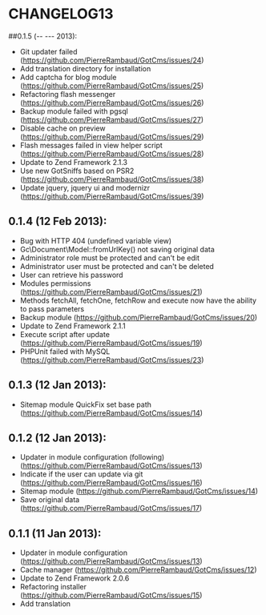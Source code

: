# CHANGELOG13

##0.1.5 (-- --- 2013):
- Git updater failed (https://github.com/PierreRambaud/GotCms/issues/24)
- Add translation directory for installation
- Add captcha for blog module (https://github.com/PierreRambaud/GotCms/issues/25)
- Refactoring flash messenger (https://github.com/PierreRambaud/GotCms/issues/26)
- Backup module failed with pgsql (https://github.com/PierreRambaud/GotCms/issues/27)
- Disable cache on preview (https://github.com/PierreRambaud/GotCms/issues/29)
- Flash messages failed in view helper script (https://github.com/PierreRambaud/GotCms/issues/28)
- Update to Zend Framework 2.1.3
- Use new GotSniffs based on PSR2 (https://github.com/PierreRambaud/GotCms/issues/38)
- Update jquery, jquery ui and modernizr (https://github.com/PierreRambaud/GotCms/issues/39)

## 0.1.4 (12 Feb 2013):
- Bug with HTTP 404 (undefined variable view)
- Gc\Document\Model::fromUrlKey() not saving original data
- Administrator role must be protected and can't be edit
- Administrator user must be protected and can't be deleted
- User can retrieve his password
- Modules permissions (https://github.com/PierreRambaud/GotCms/issues/21)
- Methods fetchAll, fetchOne, fetchRow and execute now have the ability to pass parameters
- Backup module (https://github.com/PierreRambaud/GotCms/issues/20)
- Update to Zend Framework 2.1.1
- Execute script after update (https://github.com/PierreRambaud/GotCms/issues/19)
- PHPUnit failed with MySQL (https://github.com/PierreRambaud/GotCms/issues/23)

## 0.1.3 (12 Jan 2013):
- Sitemap module QuickFix set base path (https://github.com/PierreRambaud/GotCms/issues/14)

## 0.1.2 (12 Jan 2013):
- Updater in module configuration (following) (https://github.com/PierreRambaud/GotCms/issues/13)
- Indicate if the user can update via git (https://github.com/PierreRambaud/GotCms/issues/16)
- Sitemap module (https://github.com/PierreRambaud/GotCms/issues/14)
- Save original data (https://github.com/PierreRambaud/GotCms/issues/17)

## 0.1.1 (11 Jan 2013):
- Updater in module configuration (https://github.com/PierreRambaud/GotCms/issues/13)
- Cache manager (https://github.com/PierreRambaud/GotCms/issues/12)
- Update to Zend Framework 2.0.6
- Refactoring installer (https://github.com/PierreRambaud/GotCms/issues/15)
- Add translation
